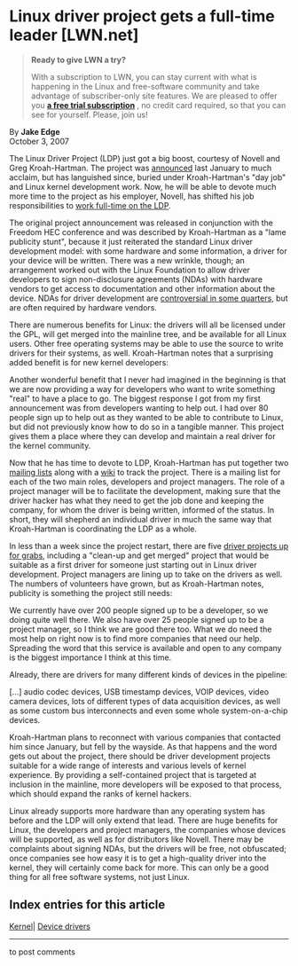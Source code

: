 # Linux driver project gets a full-time leader [LWN.net]

> **Ready to give LWN a try?**
> 
> With a subscription to LWN, you can stay current with what is happening in the Linux and free-software community and take advantage of subscriber-only site features. We are pleased to offer you **[a free trial subscription](https://lwn.net/Promo/nst-trial/claim)** , no credit card required, so that you can see for yourself. Please, join us! 

By **Jake Edge**  
October 3, 2007 

The Linux Driver Project (LDP) just got a big boost, courtesy of Novell and Greg Kroah-Hartman. The project was [announced](http://www.kroah.com/log/linux/free_drivers.html) last January to much acclaim, but has languished since, buried under Kroah-Hartman's "day job" and Linux kernel development work. Now, he will be able to devote much more time to the project as his employer, Novell, has shifted his job responsibilities to [work full-time on the LDP](http://driverdev.linuxdriverproject.org/pipermail/devel/2007-September/000001.html). 

The original project announcement was released in conjunction with the Freedom HEC conference and was described by Kroah-Hartman as a "lame publicity stunt", because it just reiterated the standard Linux driver development model: with some hardware and some information, a driver for your device will be written. There was a new wrinkle, though; an arrangement worked out with the Linux Foundation to allow driver developers to sign non-disclosure agreements (NDAs) with hardware vendors to get access to documentation and other information about the device. NDAs for driver development are [controversial in some quarters](http://lwn.net/Articles/203562/), but are often required by hardware vendors. 

There are numerous benefits for Linux: the drivers will all be licensed under the GPL, will get merged into the mainline tree, and be available for all Linux users. Other free operating systems may be able to use the source to write drivers for their systems, as well. Kroah-Hartman notes that a surprising added benefit is for new kernel developers: 

Another wonderful benefit that I never had imagined in the beginning is that we are now providing a way for developers who want to write something "real" to have a place to go. The biggest response I got from my first announcement was from developers wanting to help out. I had over 80 people sign up to help out as they wanted to be able to contribute to Linux, but did not previously know how to do so in a tangible manner. This project gives them a place where they can develop and maintain a real driver for the kernel community. 

Now that he has time to devote to LDP, Kroah-Hartman has put together two [mailing lists](http://driverdev.linuxdriverproject.org/mailman/listinfo) along with a [wiki](http://linuxdriverproject.org/twiki/bin/view) to track the project. There is a mailing list for each of the two main roles, developers and project managers. The role of a project manager will be to facilitate the development, making sure that the driver hacker has what they need to get the job done and keeping the company, for whom the driver is being written, informed of the status. In short, they will shepherd an individual driver in much the same way that Kroah-Hartman is coordinating the LDP as a whole. 

In less than a week since the project restart, there are five [driver projects up for grabs](http://driverdev.linuxdriverproject.org/pipermail/devel/2007-October/000046.html), including a "clean-up and get merged" project that would be suitable as a first driver for someone just starting out in Linux driver development. Project managers are lining up to take on the drivers as well. The numbers of volunteers have grown, but as Kroah-Hartman notes, publicity is something the project still needs: 

We currently have over 200 people signed up to be a developer, so we doing quite well there. We also have over 25 people signed up to be a project manager, so I think we are good there too. What we do need the most help on right now is to find more companies that need our help. Spreading the word that this service is available and open to any company is the biggest importance I think at this time. 

Already, there are drivers for many different kinds of devices in the pipeline: 

[...] audio codec devices, USB timestamp devices, VOIP devices, video camera devices, lots of different types of data acquisition devices, as well as some custom bus interconnects and even some whole system-on-a-chip devices. 

Kroah-Hartman plans to reconnect with various companies that contacted him since January, but fell by the wayside. As that happens and the word gets out about the project, there should be driver development projects suitable for a wide range of interests and various levels of kernel experience. By providing a self-contained project that is targeted at inclusion in the mainline, more developers will be exposed to that process, which should expand the ranks of kernel hackers. 

Linux already supports more hardware than any operating system has before and the LDP will only extend that lead. There are huge benefits for Linux, the developers and project managers, the companies whose devices will be supported, as well as for distributors like Novell. There may be complaints about signing NDAs, but the drivers will be free, not obfuscated; once companies see how easy it is to get a high-quality driver into the kernel, they will certainly come back for more. This can only be a good thing for all free software systems, not just Linux. 

  
Index entries for this article  
---  
[Kernel](/Kernel/Index)| [Device drivers](/Kernel/Index#Device_drivers)  
  


* * *

to post comments 
